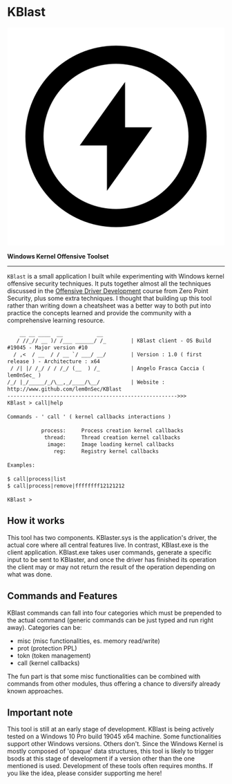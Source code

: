 # KBlast


<p align="center">
  <img src="pictures/KBlast_logo.png">
</p>



__Windows Kernel Offensive Toolset__

-----------------------------------------------------------------------------------------------------------------------------------------------------------------
`KBlast` is a small application I built while experimenting with Windows kernel offensive security techniques. It puts together almost all the techniques discussed in the [Offensive Driver Development](https://training.zeropointsecurity.co.uk/courses/offensive-driver-development) course from Zero Point Security, plus some extra techniques. I thought that building up this tool rather than writing down a cheatsheet was a better way to both put into practice the concepts learned and provide the community with a comprehensive learning resource.

```
    __ __ ____  __           __
   / //_// __ )/ /___ ______/ /_        | KBlast client - OS Build #19045 - Major version #10
  / ,<  / __  / / __ `/ ___/ __/        | Version : 1.0 ( first release ) - Architecture : x64
 / /| |/ /_/ / / /_/ (__  ) /_          | Angelo Frasca Caccia ( lem0nSec_ )
/_/ |_/_____/_/\__,_/____/\__/          | Website : http://www.github.com/lem0nSec/KBlast
------------------------------------------------------->>>
KBlast > call|help

Commands - ' call ' ( kernel callbacks interactions )

           process:     Process creation kernel callbacks
            thread:     Thread creation kernel callbacks
             image:     Image loading kernel callbacks
               reg:     Registry kernel callbacks

Examples:

$ call|process|list
$ call|process|remove|ffffffff12121212

KBlast >
```
## How it works
This tool has two components. KBlaster.sys is the application's driver, the actual core where all central features live. In contrast, KBlast.exe is the client application. KBlast.exe takes user commands, generate a specific input to be sent to KBlaster, and once the driver has finished its operation the client may or may not return the result of the operation depending on what was done.

## Commands and Features
KBlast commands can fall into four categories which must be prepended to the actual command (generic commands can be just typed and run right away). Categories can be:

- misc (misc functionalities, es. memory read/write)
- prot (protection PPL)
- tokn (token management)
- call (kernel callbacks)

The fun part is that some misc functionalities can be combined with commands from other modules, thus offering a chance to diversify already known approaches.


## Important note
This tool is still at an early stage of development. KBlast is being actively tested on a Windows 10 Pro build 19045 x64 machine. Some functionalities support other Windows versions. Others don't. Since the Windows Kernel is mostly composed of 'opaque' data structures, this tool is likely to trigger bsods at this stage of development if a version other than the one mentioned is used. Development of these tools often requires months. If you like the idea, please consider supporting me here!